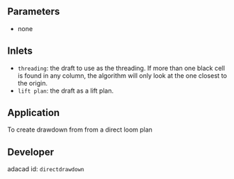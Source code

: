 
## Parameters
- none

## Inlets
- `threading`: the draft to use as the threading. If more than one black cell is found in any column, the algorithm will only look at the one closest to the origin.
- `lift plan`: the draft as a lift plan. 

## Application
To create drawdown from from a direct loom plan

## Developer
adacad id: `directdrawdown`

